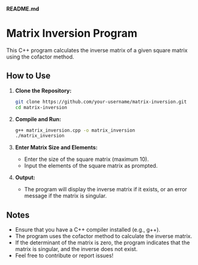 **README.md**

# Matrix Inversion Program

This C++ program calculates the inverse matrix of a given square matrix using the cofactor method.

## How to Use

1. **Clone the Repository:**
   ```bash
   git clone https://github.com/your-username/matrix-inversion.git
   cd matrix-inversion
   ```

2. **Compile and Run:**
   ```bash
   g++ matrix_inversion.cpp -o matrix_inversion
   ./matrix_inversion
   ```

3. **Enter Matrix Size and Elements:**
   - Enter the size of the square matrix (maximum 10).
   - Input the elements of the square matrix as prompted.

4. **Output:**
   - The program will display the inverse matrix if it exists, or an error message if the matrix is singular.

## Notes

- Ensure that you have a C++ compiler installed (e.g., g++).
- The program uses the cofactor method to calculate the inverse matrix.
- If the determinant of the matrix is zero, the program indicates that the matrix is singular, and the inverse does not exist.
- Feel free to contribute or report issues!